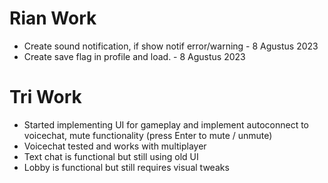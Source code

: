 # Rian Work

- Create sound notification, if show notif error/warning - 8 Agustus 2023
- Create save flag in profile and load. - 8 Agustus 2023

# Tri Work
- Started implementing UI for gameplay and implement autoconnect to voicechat, mute functionality (press Enter to mute / unmute)
- Voicechat tested and works with multiplayer
- Text chat is functional but still using old UI
- Lobby is functional but still requires visual tweaks
